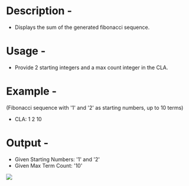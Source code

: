# Description - 
- Displays the sum of the generated fibonacci sequence.

# Usage - 
- Provide 2 starting integers and a max count integer in the CLA.

# Example - 
(Fibonacci sequence with '1' and '2' as starting numbers, up to 10 terms)
- CLA: 1 2 10

# Output -
- Given Starting Numbers: '1' and '2'
- Given Max Term Count: '10'

![](https://cloud.githubusercontent.com/assets/20238115/26240344/af2fbf8e-3c4e-11e7-8314-bb200b89ae90.PNG)
